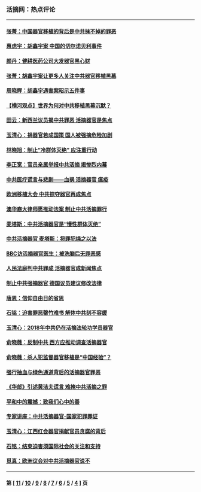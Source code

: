 ### 活摘网：热点评论
---
#### [张菁：中国器官移植的背后是中共抹不掉的罪恶](../../pages/nf5879/n13974977.md?05190430) 
#### [惠虎宇：胡鑫宇案 中国的切尔诺贝利事件](../../pages/nf5879/n13942916.md?05190430) 
#### [颜丹：健耕医药公司大发器官黑心财](../../pages/nf5879/n13940134.md?05190430) 
#### [张菁：胡鑫宇案让更多人关注中共器官移植黑幕](../../pages/nf5879/n13929073.md?05190430) 
#### [周晓辉：胡鑫宇遇害案昭示五件事](../../pages/nf5879/n13921870.md?05190430) 
#### [【横河观点】世界为何对中共移植黑幕沉默？](../../pages/nf5879/n13244249.md?05190430) 
#### [田云：新西兰议员揭中共罪恶 活摘器官是焦点](../../pages/nf5879/n13070629.md?05190430) 
#### [玉清心：捐器官若成国策 国人被强摘危险加剧](../../pages/nf5879/n12802713.md?05190430) 
#### [林晓旭：制止“冷群体灭绝” 应注重行动](../../pages/nf5879/n12779736.md?05190430) 
#### [李正宽：官员亲属举报中共活摘 揭惨烈内幕](../../pages/nf5879/n12684490.md?05190430) 
#### [中共医疗谎言与悲剧——血祸 活摘器官 瘟疫](../../pages/nf5879/n12372103.md?05190430) 
#### [欧洲移植大会 中共掠夺器官再成焦点](../../pages/nf5879/n11538883.md?05190430) 
#### [澳华裔大律师愿推动法案 制止中共活摘罪行](../../pages/nf5879/n11377039.md?05190430) 
#### [麦塔斯：中共活摘器官是“慢性群体灭绝”](../../pages/nf5879/n11350529.md?05190430) 
#### [中共活摘器官 麦塔斯：将罪犯绳之以法](../../pages/nf5879/n11347973.md?05190430) 
#### [BBC访活摘器官医生：被洗脑后无罪恶感](../../pages/nf5879/n11335935.md?05190430) 
#### [人民法庭判中共罪成 活摘器官成新闻焦点](../../pages/nf5879/n11331578.md?05190430) 
#### [制止中共强摘器官 德国议员建议修改法律](../../pages/nf5879/n11249451.md?05190430) 
#### [唐恩：信仰自由日的省思](../../pages/nf5879/n11003525.md?05190430) 
#### [石铭：迫害罪恶罄竹难书  解体中共刻不容缓](../../pages/nf5879/n10942855.md?05190430) 
#### [玉清心：2018年中共仍在活摘法轮功学员器官](../../pages/nf5879/n10914646.md?05190430) 
#### [俞晓薇：反制中共 西方应推动调查活摘器官](../../pages/nf5879/n10794671.md?05190430) 
#### [俞晓薇：杀人犯监督器官移植是“中国经验”？](../../pages/nf5879/n10466427.md?05190430) 
#### [强行抽血与绿色通道背后的活摘器官罪恶](../../pages/nf5879/n10004708.md?05190430) 
#### [《华邮》引述黄洁夫谎言 难掩中共活摘之罪](../../pages/nf5879/n9642309.md?05190430) 
#### [平和中的震撼：致我们心中的善](../../pages/nf5879/n9021123.md?05190430) 
#### [专家讲座：中共活摘器官-国家犯罪罪证](../../pages/nf5879/n8828153.md?05190430) 
#### [玉清心：江西红会器官捐献官员贪腐的背后](../../pages/nf5879/n8522122.md?05190430) 
#### [石铭：结束迫害须国际社会的关注和支持](../../pages/nf5879/n8443497.md?05190430) 
#### [觅真：欧洲议会对中共活摘器官说不](../../pages/nf5879/n8337486.md?05190430) 

---
#### 第 [ [11](./11.md?05190430) / [10](./10.md?05190430) / [9](./9.md?05190430) / [8](./8.md?05190430) / [7](./7.md?05190430) / [6](./6.md?05190430) / [5](./5.md?05190430) / [4](./4.md?05190430) ] 页
